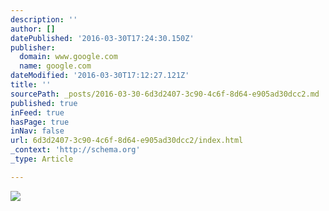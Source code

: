 ```yaml
---
description: ''
author: []
datePublished: '2016-03-30T17:24:30.150Z'
publisher:
  domain: www.google.com
  name: google.com
dateModified: '2016-03-30T17:12:27.121Z'
title: ''
sourcePath: _posts/2016-03-30-6d3d2407-3c90-4c6f-8d64-e905ad30dcc2.md
published: true
inFeed: true
hasPage: true
inNav: false
url: 6d3d2407-3c90-4c6f-8d64-e905ad30dcc2/index.html
_context: 'http://schema.org'
_type: Article

---
```

![](https://encrypted-tbn3.gstatic.com/images?q=tbn:ANd9GcSgM_vVUZQ32t9rO2ZewdoDPPMHDLwStYZAZbFjX8cFqy1Q1DDprA)